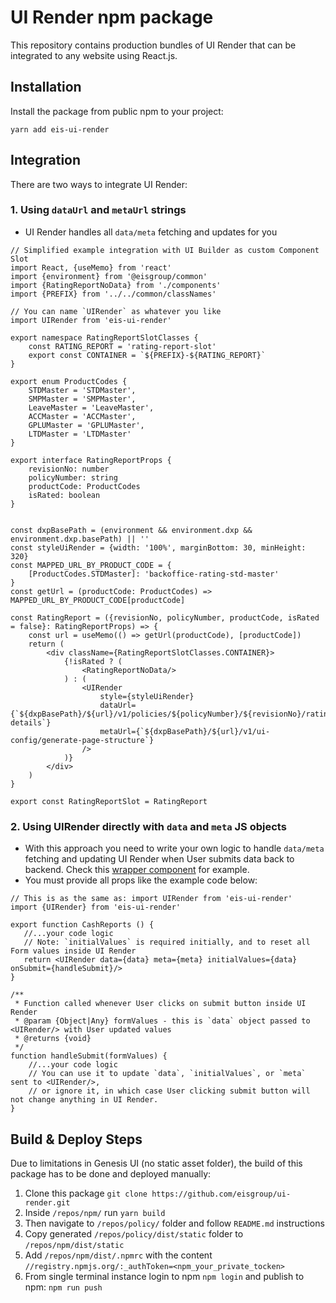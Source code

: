 # UI Render npm package

This repository contains production bundles of UI Render that can be integrated to any website using React.js.

## Installation

Install the package from public npm to your project:

```shell
yarn add eis-ui-render
```

## Integration

There are two ways to integrate UI Render:

### 1. Using `dataUrl` and `metaUrl` strings

- UI Render handles all `data/meta` fetching and updates for you

```tsx
// Simplified example integration with UI Builder as custom Component Slot
import React, {useMemo} from 'react'
import {environment} from '@eisgroup/common'
import {RatingReportNoData} from './components'
import {PREFIX} from '../../common/classNames'

// You can name `UIRender` as whatever you like
import UIRender from 'eis-ui-render'

export namespace RatingReportSlotClasses {
    const RATING_REPORT = 'rating-report-slot'
    export const CONTAINER = `${PREFIX}-${RATING_REPORT}`
}

export enum ProductCodes {
    STDMaster = 'STDMaster',
    SMPMaster = 'SMPMaster',
    LeaveMaster = 'LeaveMaster',
    ACCMaster = 'ACCMaster',
    GPLUMaster = 'GPLUMaster',
    LTDMaster = 'LTDMaster'
}

export interface RatingReportProps {
    revisionNo: number
    policyNumber: string
    productCode: ProductCodes
    isRated: boolean
}


const dxpBasePath = (environment && environment.dxp && environment.dxp.basePath) || ''
const styleUiRender = {width: '100%', marginBottom: 30, minHeight: 320}
const MAPPED_URL_BY_PRODUCT_CODE = {
    [ProductCodes.STDMaster]: 'backoffice-rating-std-master'
}
const getUrl = (productCode: ProductCodes) => MAPPED_URL_BY_PRODUCT_CODE[productCode]

const RatingReport = ({revisionNo, policyNumber, productCode, isRated = false}: RatingReportProps) => {
    const url = useMemo(() => getUrl(productCode), [productCode])
    return (
        <div className={RatingReportSlotClasses.CONTAINER}>
            {!isRated ? (
                <RatingReportNoData/>
            ) : (
                <UIRender
                    style={styleUiRender}
                    dataUrl={`${dxpBasePath}/${url}/v1/policies/${policyNumber}/${revisionNo}/rating-details`}
                    metaUrl={`${dxpBasePath}/${url}/v1/ui-config/generate-page-structure`}
                />
            )}
        </div>
    )
}

export const RatingReportSlot = RatingReport
```

### 2. Using UIRender directly with `data` and `meta` JS objects

 - With this approach you need to write your own logic to handle `data/meta` fetching and updating UI Render when
   User submits data back to backend. Check
   this [wrapper component](https://github.com/eisgroup/ui-render/blob/master/repos/core/src/pages/eis/webstudio.js)
   for example.
 - You must provide all props like the example code below:

```tsx
// This is as the same as: import UIRender from 'eis-ui-render'
import {UIRender} from 'eis-ui-render'

export function CashReports () {
   //...your code logic
   // Note: `initialValues` is required initially, and to reset all Form values inside UI Render
   return <UIRender data={data} meta={meta} initialValues={data} onSubmit={handleSubmit}/>
}

/**
 * Function called whenever User clicks on submit button inside UI Render
 * @param {Object|Any} formValues - this is `data` object passed to <UIRender/> with User updated values
 * @returns {void}
 */
function handleSubmit(formValues) {
    //...your code logic
    // You can use it to update `data`, `initialValues`, or `meta` sent to <UIRender/>,
    // or ignore it, in which case User clicking submit button will not change anything in UI Render.
}
```

## Build & Deploy Steps

Due to limitations in Genesis UI (no static asset folder), the build of this package has to be done and deployed manually:

1. Clone this package `git clone https://github.com/eisgroup/ui-render.git`
2. Inside `/repos/npm/` run `yarn build`
3. Then navigate to `/repos/policy/` folder and follow `README.md` instructions
4. Copy generated `/repos/policy/dist/static` folder to `/repos/npm/dist/static`
5. Add `/repos/npm/dist/.npmrc` with the content `//registry.npmjs.org/:_authToken=<npm_your_private_tocken>`
6. From single terminal instance login to npm `npm login` and publish to npm: `npm run push`
